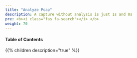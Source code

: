 ```yaml
---
title: "Analyze Pcap"
description: A capture without analysis is just 1s and 0s
pre: <b><i class="fas fa-search"></i> </b>
weight: 70
---
```


#### Table of Contents

{{% children description="true" %}}
